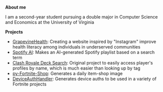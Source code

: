 **About me**

I am a second-year student pursuing a double major in Computer Science and Economics at the University of Virginia

**Projects**
- [GrapevineHealth](https://github.com/jays226/GrapevineHealth): Creating a website inspired by "Instagram" improve health literacy among individuals in underserved communities
- [Spotify AI](https://github.com/jays226/SpotifyAI): Makes an AI-generated Spotify playlist based on a search term
- [Clash Royale Deck Search](https://github.com/jays226/ClashRoyaleDecks): Original project to easily access player's profiles by name, which is much easier than looking up by tag
- [py-Fortnite-Shop](https://github.com/AtomicXYZ/py-Fortnite-Shop): Generates a daily item-shop image
- [DeviceAuthHandler](https://github.com/AtomicXYZ/DeviceAuthHandler): Generates device auths to be used in a variety of Fortnite projects

<!--
**AtomicXYZ/AtomicXYZ** is a ✨ _special_ ✨ repository because its `README.md` (this file) appears on your GitHub profile.

Here are some ideas to get you started:

- 🔭 I’m currently working on ...
- 🌱 I’m currently learning ...
- 👯 I’m looking to collaborate on ...
- 🤔 I’m looking for help with ...
- 💬 Ask me about ...
- 📫 How to reach me: ...
- 😄 Pronouns: ...
- ⚡ Fun fact: ...
-->
